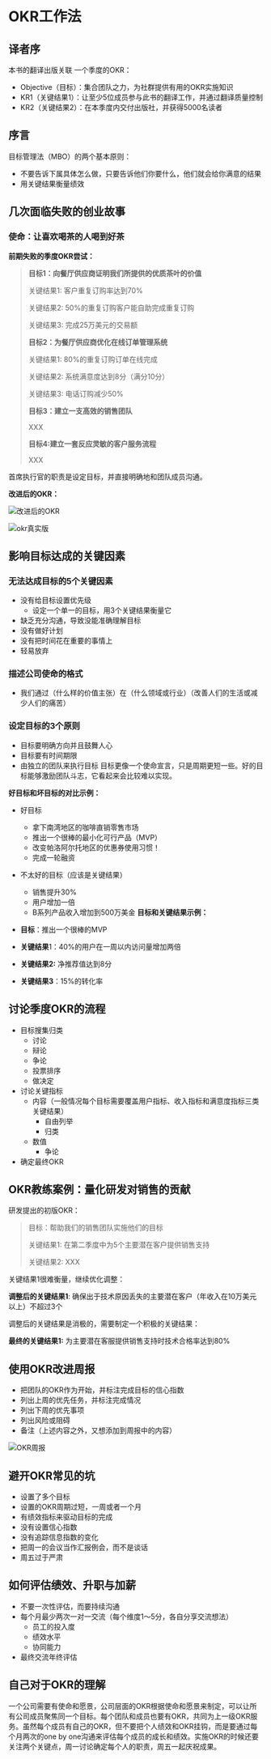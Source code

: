# OKR工作法
## 译者序

本书的翻译出版关联 一个季度的OKR：

* Objective（目标）：集合团队之力，为社群提供有用的OKR实施知识
* KR1（关键结果1）：让至少5位成员参与此书的翻译工作，并通过翻译质量控制
* KR2（关键结果2）：在本季度内交付出版社，并获得5000名读者

## 序言

目标管理法（MBO）的两个基本原则：

* 不要告诉下属具体怎么做，只要告诉他们你要什么，他们就会给你满意的结果
* 用关键结果衡量绩效

## 几次面临失败的创业故事

### 使命：让喜欢喝茶的人喝到好茶

**前期失败的季度OKR尝试：**

> **目标1：向餐厅供应商证明我们所提供的优质茶叶的价值**
>
> 关键结果1: 客户重复订购率达到70%
>
> 关键结果2: 50%的重复订购客户能自助完成重复订购
>
> 关键结果3: 完成25万美元的交易额
>
> 
>
> **目标2：为餐厅供应商优化在线订单管理系统**
>
> 关键结果1: 80%的重复订购订单在线完成
>
> 关键结果2: 系统满意度达到8分（满分10分）
>
> 关键结果3: 电话订购减少50%
>
> 
>
> **目标3：建立一支高效的销售团队**
>
> XXX
>
> 
>
> **目标4:建立一套反应灵敏的客户服务流程**
>
> XXX

首席执行官的职责是设定目标，并直接明确地和团队成员沟通。

**改进后的OKR：**

![改进后的OKR](http://ody9li1cp.bkt.clouddn.com/OKR%E5%B7%A5%E4%BD%9C%E6%B3%95-%E6%94%B9%E8%BF%9B%E5%90%8E%E7%9A%84OKR.jpeg-s700)

![okr真实版](http://ody9li1cp.bkt.clouddn.com/okr_2.jpeg)

## 影响目标达成的关键因素

### 无法达成目标的5个关键因素
* 没有给目标设置优先级
    * 设定一个单一的目标，用3个关键结果衡量它
* 缺乏充分沟通，导致没能准确理解目标
* 没有做好计划
* 没有把时间花在重要的事情上
* 轻易放弃
### 描述公司使命的格式
* 我们通过（什么样的价值主张）在（什么领域或行业）（改善人们的生活或减少人们的痛苦）
### 设定目标的3个原则
* 目标要明确方向并且鼓舞人心
* 目标要有时间期限
* 由独立的团队来执行目标
目标更像一个使命宣言，只是周期更短一些。好的目标能够激励团队斗志，它看起来会比较难以实现。

**好目标和坏目标的对比示例：**

* 好目标
    * 拿下南湾地区的咖啡直销零售市场
    * 推出一个很棒的最小化可行产品（MVP）
    * 改变帕洛阿尔托地区的优惠券使用习惯！
    * 完成一轮融资
* 不太好的目标（应该是关键结果）
    * 销售提升30%
    * 用户增加一倍
    * B系列产品收入增加到500万美金
**目标和关键结果示例：**

* **目标**：推出一个很棒的MVP
* **关键结果**1：40%的用户在一周以内访问量增加两倍
* **关键结果2:**  净推荐值达到8分
* **关键结果3**：15%的转化率

## 讨论季度OKR的流程
* 目标搜集归类
  * 讨论
  * 辩论
  * 争论
  * 投票排序
  * 做决定
* 讨论关键指标
  * 内容（一般情况每个目标需要覆盖用户指标、收入指标和满意度指标三类关键结果）
      * 自由列举
      * 归类
  * 数值
      * 争论
* 确定最终OKR
## OKR教练案例：量化研发对销售的贡献

研发提出的初版OKR：

> 目标：帮助我们的销售团队实施他们的目标
>
> 关键结果1: 在第二季度中为5个主要潜在客户提供销售支持
>
> 关键结果2: XXX

关键结果1很难衡量，继续优化调整：

**调整后的关键结果1**: 确保出于技术原因丢失的主要潜在客户（年收入在10万美元以上）不超过3个

调整后的关键结果是消极的，需要制定一个积极的关键结果：

**最终的关键结果1:**  为主要潜在客服提供销售支持时技术合格率达到80%

## 使用OKR改进周报
* 把团队的OKR作为开始，并标注完成目标的信心指数
* 列出上周的优先任务，并标注完成情况
* 列出下周的优先事项
* 列出风险或阻碍
* 备注（上述内容之外，又想添加到周报中的内容）

![OKR周报](http://ody9li1cp.bkt.clouddn.com/okr_3.jpeg)

## 避开OKR常见的坑
* 设置了多个目标
* 设置的OKR周期过短，一周或者一个月
* 有绩效指标来驱动目标的完成
* 没有设置信心指数
* 没有追踪信息指数的变化
* 把周一的会议当作汇报例会，而不是谈话
* 周五过于严肃

## 如何评估绩效、升职与加薪
* 不要一次性评估，而要持续沟通
* 每个月最少两次一对一交流（每个维度1～5分，各自分享交流想法）
  * 员工的投入度
  * 绩效水平
  * 协同能力
* 最终交流年终评估



## 自己对于OKR的理解

一个公司需要有使命和愿景，公司层面的OKR根据使命和愿景来制定，可以让所有公司成员聚焦同一个目标。每个团队和成员也要有OKR，共同为上一级OKR服务。虽然每个成员有自己的OKR，但不要把个人绩效和OKR挂钩，而是要通过每个月两次的one by one沟通来评估每个成员的成长和绩效。实施OKR的时候还要关注两个关键点，周一讨论确定每个人的职责，周五一起庆祝成果。